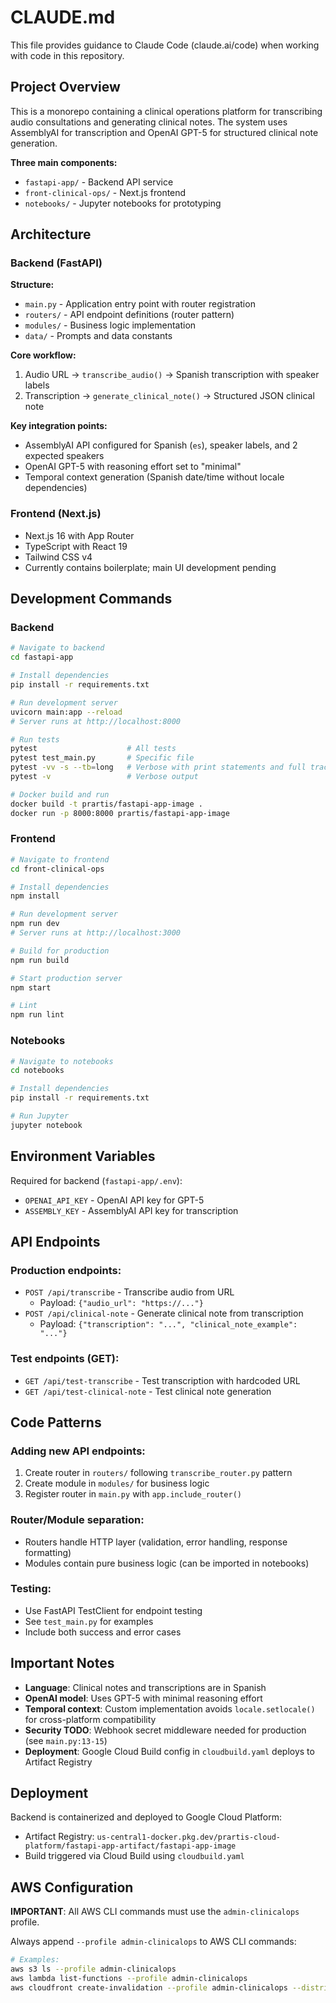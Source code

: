 # CLAUDE.md

This file provides guidance to Claude Code (claude.ai/code) when working with code in this repository.

## Project Overview

This is a monorepo containing a clinical operations platform for transcribing audio consultations and generating clinical notes. The system uses AssemblyAI for transcription and OpenAI GPT-5 for structured clinical note generation.

**Three main components:**
- `fastapi-app/` - Backend API service
- `front-clinical-ops/` - Next.js frontend
- `notebooks/` - Jupyter notebooks for prototyping

## Architecture

### Backend (FastAPI)

**Structure:**
- `main.py` - Application entry point with router registration
- `routers/` - API endpoint definitions (router pattern)
- `modules/` - Business logic implementation
- `data/` - Prompts and data constants

**Core workflow:**
1. Audio URL → `transcribe_audio()` → Spanish transcription with speaker labels
2. Transcription → `generate_clinical_note()` → Structured JSON clinical note

**Key integration points:**
- AssemblyAI API configured for Spanish (`es`), speaker labels, and 2 expected speakers
- OpenAI GPT-5 with reasoning effort set to "minimal"
- Temporal context generation (Spanish date/time without locale dependencies)

### Frontend (Next.js)

- Next.js 16 with App Router
- TypeScript with React 19
- Tailwind CSS v4
- Currently contains boilerplate; main UI development pending

## Development Commands

### Backend

```bash
# Navigate to backend
cd fastapi-app

# Install dependencies
pip install -r requirements.txt

# Run development server
uvicorn main:app --reload
# Server runs at http://localhost:8000

# Run tests
pytest                    # All tests
pytest test_main.py       # Specific file
pytest -vv -s --tb=long   # Verbose with print statements and full tracebacks
pytest -v                 # Verbose output

# Docker build and run
docker build -t prartis/fastapi-app-image .
docker run -p 8000:8000 prartis/fastapi-app-image
```

### Frontend

```bash
# Navigate to frontend
cd front-clinical-ops

# Install dependencies
npm install

# Run development server
npm run dev
# Server runs at http://localhost:3000

# Build for production
npm run build

# Start production server
npm start

# Lint
npm run lint
```

### Notebooks

```bash
# Navigate to notebooks
cd notebooks

# Install dependencies
pip install -r requirements.txt

# Run Jupyter
jupyter notebook
```

## Environment Variables

Required for backend (`fastapi-app/.env`):
- `OPENAI_API_KEY` - OpenAI API key for GPT-5
- `ASSEMBLY_KEY` - AssemblyAI API key for transcription

## API Endpoints

### Production endpoints:
- `POST /api/transcribe` - Transcribe audio from URL
  - Payload: `{"audio_url": "https://..."}`
- `POST /api/clinical-note` - Generate clinical note from transcription
  - Payload: `{"transcription": "...", "clinical_note_example": "..."}`

### Test endpoints (GET):
- `GET /api/test-transcribe` - Test transcription with hardcoded URL
- `GET /api/test-clinical-note` - Test clinical note generation

## Code Patterns

### Adding new API endpoints:
1. Create router in `routers/` following `transcribe_router.py` pattern
2. Create module in `modules/` for business logic
3. Register router in `main.py` with `app.include_router()`

### Router/Module separation:
- Routers handle HTTP layer (validation, error handling, response formatting)
- Modules contain pure business logic (can be imported in notebooks)

### Testing:
- Use FastAPI TestClient for endpoint testing
- See `test_main.py` for examples
- Include both success and error cases

## Important Notes

- **Language**: Clinical notes and transcriptions are in Spanish
- **OpenAI model**: Uses GPT-5 with minimal reasoning effort
- **Temporal context**: Custom implementation avoids `locale.setlocale()` for cross-platform compatibility
- **Security TODO**: Webhook secret middleware needed for production (see `main.py:13-15`)
- **Deployment**: Google Cloud Build config in `cloudbuild.yaml` deploys to Artifact Registry

## Deployment

Backend is containerized and deployed to Google Cloud Platform:
- Artifact Registry: `us-central1-docker.pkg.dev/prartis-cloud-platform/fastapi-app-artifact/fastapi-app-image`
- Build triggered via Cloud Build using `cloudbuild.yaml`

## AWS Configuration

**IMPORTANT**: All AWS CLI commands must use the `admin-clinicalops` profile.

Always append `--profile admin-clinicalops` to AWS CLI commands:

```bash
# Examples:
aws s3 ls --profile admin-clinicalops
aws lambda list-functions --profile admin-clinicalops
aws cloudfront create-invalidation --profile admin-clinicalops --distribution-id XXX --paths "/*"
```
